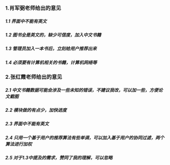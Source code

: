 ### 1.肖军弼老师给出的意见

##### 1.1 界面中不能有英文

##### 1.2 图书全是英文的，缺少可信度，加入中文书籍

##### 1.3 管理员加入一本书后，立刻给用户推荐出来

##### 1.4 必须要有计算机相关的书籍，计算机网络等

### 2.张红霞老师给出的意见

##### 2.1 中文书籍数据可能会涉及一些未知的错误，不建议我改，可以加一些，方便论文截图

##### 2.2 模块做的有点少，加快进度

##### 2.3 界面中不能有英文

##### 2.4 只用一个基于用户的推荐算法有些单调，可以加入基于用户的协同过滤，两个算法进行加权

##### 2.5 对于1.3中提及的需求，赞同了我的理解，可以忽略